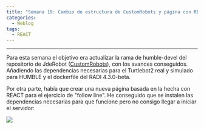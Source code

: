 ```yaml
---
title: "Semana 19: Cambio de estructura de CustomRobots y página con REACT"
categories:
  - Weblog
tags:
  - REACT
---
```


---
Para esta semana el objetivo era actualizar la rama de humble-devel del repositorio de JdeRobot ([CustomRobots](https://github.com/JdeRobot/CustomRobots)), con los avances conseguidos. Añadiendo las dependencias necesarias para el Turtlebot2 real y simulado para HUMBLE y el dockerfile del RADI 4.3.0-beta. 

Por otra parte, había que crear una nueva página basada en la hecha con REACT para el ejercicio de "follow line". He conseguido que se instalen las dependencias necesarias para que funcione pero no consigo llegar a iniciar el servidor:

![](/2022-tfg-alejandro-moncalvillo/images/react_error.png)